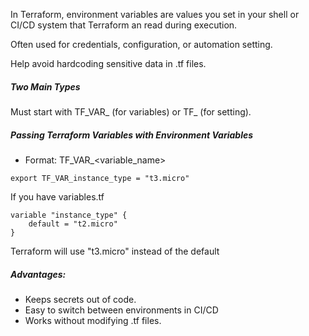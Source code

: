 In Terraform, environment variables are values you set in your shell or CI/CD system that Terraform an read during execution.

Often used for credentials, configuration, or automation setting.

Help avoid hardcoding sensitive data in .tf files.

##### Two Main Types
Must start with TF_VAR_ (for variables) or TF_ (for setting).
##### Passing Terraform Variables with Environment Variables
- Format: TF_VAR_<variable_name>
```
export TF_VAR_instance_type = "t3.micro"
```
If you have variables.tf
```
variable "instance_type" {
	default = "t2.micro"
}
```

Terraform will use "t3.micro" instead of the default 

##### Advantages:
- Keeps secrets out of code.
- Easy to switch between environments in CI/CD
- Works without modifying .tf files.
